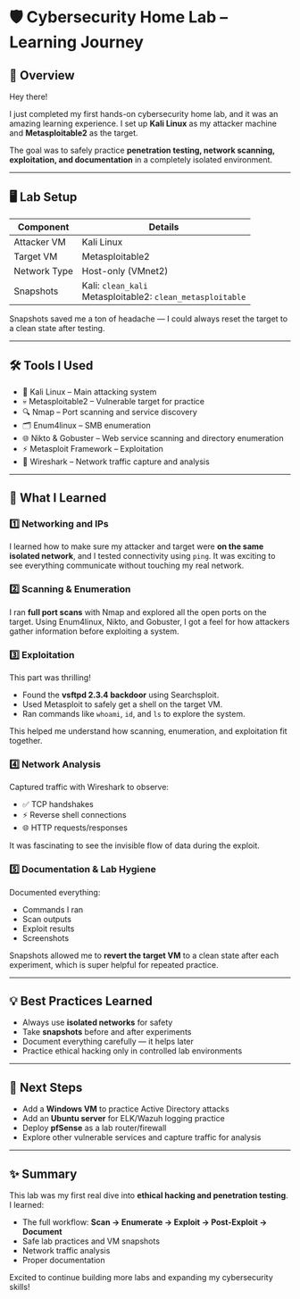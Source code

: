 # 🛡️ Cybersecurity Home Lab – Learning Journey

## 📖 Overview
Hey there!  

I just completed my first hands-on cybersecurity home lab, and it was an amazing learning experience. I set up **Kali Linux** as my attacker machine and **Metasploitable2** as the target.  

The goal was to safely practice **penetration testing, network scanning, exploitation, and documentation** in a completely isolated environment.  

---

## 🖥️ Lab Setup

| Component | Details |
|-----------|---------|
| Attacker VM | Kali Linux |
| Target VM | Metasploitable2 |
| Network Type | Host-only (VMnet2) |
| Snapshots | Kali: `clean_kali` <br> Metasploitable2: `clean_metasploitable` |

Snapshots saved me a ton of headache — I could always reset the target to a clean state after testing.  

---

## 🛠️ Tools I Used

- 🐧 Kali Linux – Main attacking system  
- 💀 Metasploitable2 – Vulnerable target for practice  
- 🔍 Nmap – Port scanning and service discovery  
- 🗂️ Enum4linux – SMB enumeration  
- 🌐 Nikto & Gobuster – Web service scanning and directory enumeration  
- ⚡ Metasploit Framework – Exploitation  
- 📡 Wireshark – Network traffic capture and analysis  

---

## 🎯 What I Learned

### 1️⃣ Networking and IPs
I learned how to make sure my attacker and target were **on the same isolated network**, and I tested connectivity using `ping`. It was exciting to see everything communicate without touching my real network.

### 2️⃣ Scanning & Enumeration
I ran **full port scans** with Nmap and explored all the open ports on the target. Using Enum4linux, Nikto, and Gobuster, I got a feel for how attackers gather information before exploiting a system.

### 3️⃣ Exploitation
This part was thrilling!  
- Found the **vsftpd 2.3.4 backdoor** using Searchsploit.  
- Used Metasploit to safely get a shell on the target VM.  
- Ran commands like `whoami`, `id`, and `ls` to explore the system.  

This helped me understand how scanning, enumeration, and exploitation fit together.

### 4️⃣ Network Analysis
Captured traffic with Wireshark to observe:  
- ✅ TCP handshakes  
- ⚡ Reverse shell connections  
- 🌐 HTTP requests/responses  

It was fascinating to see the invisible flow of data during the exploit.

### 5️⃣ Documentation & Lab Hygiene
Documented everything:  
- Commands I ran  
- Scan outputs  
- Exploit results  
- Screenshots  

Snapshots allowed me to **revert the target VM** to a clean state after each experiment, which is super helpful for repeated practice.

---

## 💡 Best Practices Learned

- Always use **isolated networks** for safety  
- Take **snapshots** before and after experiments  
- Document everything carefully — it helps later  
- Practice ethical hacking only in controlled lab environments  

---

## 🚀 Next Steps

- Add a **Windows VM** to practice Active Directory attacks  
- Add an **Ubuntu server** for ELK/Wazuh logging practice  
- Deploy **pfSense** as a lab router/firewall  
- Explore other vulnerable services and capture traffic for analysis  

---

## ✨ Summary

This lab was my first real dive into **ethical hacking and penetration testing**. I learned:  
- The full workflow: **Scan → Enumerate → Exploit → Post-Exploit → Document**  
- Safe lab practices and VM snapshots  
- Network traffic analysis  
- Proper documentation  

Excited to continue building more labs and expanding my cybersecurity skills!
